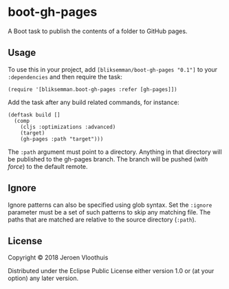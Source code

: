 # boot-gh-pages

A Boot task to publish the contents of a folder to GitHub pages.

## Usage

To use this in your project, add `[bliksemman/boot-gh-pages "0.1"]` to your `:dependencies`
and then require the task:

    (require '[bliksemman.boot-gh-pages :refer [gh-pages]])

Add the task after any build related commands, for instance:

    (deftask build []
      (comp
        (cljs :optimizations :advanced)
        (target)
        (gh-pages :path "target")))

The `:path` argument must point to a directory. Anything in that directory will
be published to the gh-pages branch. The branch will be pushed (*with force*)
to the default remote.

## Ignore

Ignore patterns can also be specified using glob syntax. Set the `:ignore` parameter
must be a set of such patterns to skip any matching file. The paths that are matched
are relative to the source directory (`:path`).

## License

Copyright © 2018 Jeroen Vloothuis

Distributed under the Eclipse Public License either version 1.0 or (at
your option) any later version.
